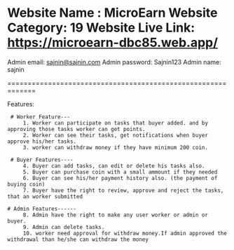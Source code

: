 Website Name : MicroEarn
Website Category: 19
Website Live Link: https://microearn-dbc85.web.app/
===========================================================
Admin email: sajnin@sajnin.com
Admin password: Sajnin123
Admin name: sajnin


=============================================================

Features: 

     # Worker Feature---
         1. Worker can participate on tasks that buyer added. and by approving those tasks worker can get points.
         2. Worker can see their tasks, get notifications when buyer approve his/her tasks.
         3. worker can withdraw money if they have minimum 200 coin.

     # Buyer Features----
         4. Buyer can add tasks, can edit or delete his tasks also.
         5. Buyer can purchase coin with a small ammount if they needed 
         6. Buyer can see his/her payment history also. (the payment of buying coin) 
         7. Buyer have the right to review, approve and reject the tasks, that an worker submitted

    # Admin Features------
         8. Admin have the right to make any user worker or admin or buyer.
         9. Admin can delete tasks.
         10. worker need approval for withdraw money.If admin approved the withdrawal than he/she can withdraw the money  
